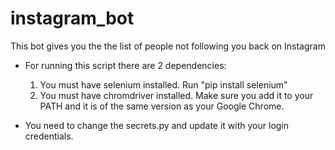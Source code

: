 # instagram_bot
This bot gives you the the list of people not following you back on Instagram

* For running this script there are 2 dependencies:
  1. You must have selenium installed. Run "pip install selenium"
  2. You must have chromdriver installed. Make sure you add it to your PATH and it is of the same version as your Google Chrome. 
  
* You need to change the secrets.py and update it with your login credentials.
